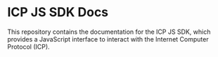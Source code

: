 # ICP JS SDK Docs

This repository contains the documentation for the ICP JS SDK, which provides a JavaScript interface to interact with the Internet Computer Protocol (ICP).
